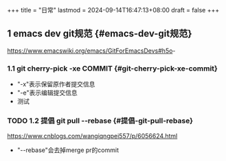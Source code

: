 +++
title = "日常"
lastmod = 2024-09-14T16:47:13+08:00
draft = false
+++

## <span class="section-num">1</span> emacs dev git规范 {#emacs-dev-git规范}

<https://www.emacswiki.org/emacs/GitForEmacsDevs#h5o>-


### <span class="section-num">1.1</span> git cherry-pick -xe COMMIT {#git-cherry-pick-xe-commit}

-   "-x"表示保留原作者提交信息
-   "-e"表示编辑提交信息
-   测试


### <span class="org-todo todo TODO">TODO</span> <span class="section-num">1.2</span> 提倡 git pull --rebase {#提倡-git-pull-rebase}

<https://www.cnblogs.com/wangiqngpei557/p/6056624.html>

-   "--rebase"会去掉merge pr的commit
